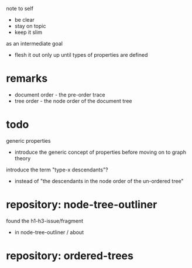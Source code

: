 
note to self
- be clear
- stay on topic
- keep it slim

as an intermediate goal
- flesh it out only up until types of properties are defined

# remarks

- document order - the pre-order trace
- tree order - the node order of the document tree

# todo

generic properties
- introduce the generic concept of properties
  before moving on to graph theory

introduce the term "type-x descendants"?
- instead of "the descendants in the node order of the un-ordered tree"

<!-- ======================================================================= -->
# repository: node-tree-outliner

found the h1-h3-issue/fragment
- in node-tree-outliner / about

<!-- ======================================================================= -->
# repository: ordered-trees
